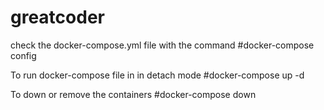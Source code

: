# greatcoder

check the docker-compose.yml file with the command
  #docker-compose config
  
To run docker-compose file in in detach mode
  #docker-compose up -d
  
To down or remove the containers
   #docker-compose down

